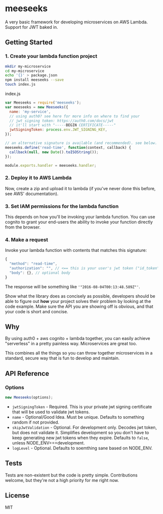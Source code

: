 # meeseeks

A very basic framework for developing microservices on AWS Lambda.  Support for JWT baked in.

## Getting Started

### 1. Create your lambda function project

```sh
mkdir my-microservice
cd my-microservice
echo '{}' > package.json
npm install meeseeks --save
touch index.js
```

index.js
```js
var Meeseeks = require('meeseeks');
var meeseeks = new Meeseeks({
  name: 'my-service',
  // using auth0? see here for more info on where to find your
  // jwt signing token: https://auth0.com/docs/jwt
  // it'll start with "-----BEGIN CERTIFICATE-----"
  jwtSigningToken: process.env.JWT_SIGNING_KEY, 
});

// an alternative signature is available (and recommended). see below.
meeseeks.define('read-time', function(context, callback) {
  callback(null, new Date().toISOString());
});

module.exports.handler = meeseeks.handler;
```

### 2. Deploy it to AWS Lambda

Now, create a zip and upload it to lambda (if you've never done this before, see AWS' documentation).

### 3. Set IAM permissions for the lambda function

This depends on how you'll be invoking your lambda function.  You can use cognito to grant your end-users the ability to invoke your function directly from the browser.

### 4. Make a request

Invoke your lambda function with contents that matches this signature:

```js
{
  "method": "read-time",
  "authorization": "", // <== this is your user's jwt token ("id_token" in auth0)
  "body": {}, // optional body
}
```

The response will be something like `'"2016-08-04T00:13:48.589Z"'`. 

Show what the library does as concisely as possible, developers should be able to figure out **how** your project solves their problem by looking at the code example. Make sure the API you are showing off is obvious, and that your code is short and concise.

## Why

By using auth0 + aws cognito + lambda together, you can easily achieve "serverless" in a pretty painless way.  Microservices are great too.  

This combines all the things so you can throw together microservices in a standard, secure way that is fun to develop and maintain.


## API Reference

### Options

```js
new Meeseeks(options);
```

- `jwtSigningToken` - Required. This is your private jwt signing certificate that will be used to validate jwt tokens.
- `name` - Optional/Good Idea. Must be unique.  Defaults to something random if not provided.
- `skipJwtValidation` - Optional. For development only.  Decodes jwt token, but does not validate it.  Simplifies development so you don't have to keep generating new jwt tokens when they expire. Defaults to `false`, unless NODE_ENV===development.
- `logLevel` - Optional. Defaults to soemthing sane based on NODE_ENV.

## Tests

Tests are non-existent but the code is pretty simple.  Contributions welcome, but they're not a high priority for me right now.

## License

MIT
